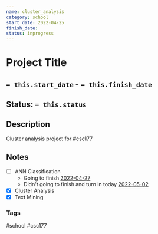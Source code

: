 ```yaml
---
name: cluster_analysis
category: school
start_date: 2022-04-25
finish_date:
status: inprogress
---
```

# Project Title
## `= this.start_date` - `= this.finish_date`
## Status: `= this.status`
## Description
Cluster analysis project for #csc177 

## Notes
- [ ] ANN Classification
	- Going to finish [2022-04-27](../Daily_Notes/2022-04-27.md)
	- Didn't going to finish and turn in today [2022-05-02](../Daily_Notes/2022-05-02.md)
- [x] Cluster Analysis
- [x] Text Mining

### Tags
#school #csc177 